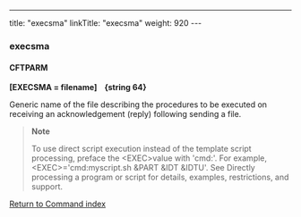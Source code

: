 ---
title: "execsma"
linkTitle: "execsma"
weight: 920
--- <span id="execsma"></span>

### execsma

<span id="execsma_CFTPARM"></span>

#### CFTPARM

****[EXECSMA = filename]
   {string
64}****

Generic name of the file describing the procedures to be executed on
receiving an acknowledgement (reply) following sending a file.

> **Note**
>
> To use direct script execution instead of the template script processing, preface the &lt;EXEC>value with 'cmd:'. For example, &lt;EXEC>='cmd:myscript.sh &PART &IDT &IDTU'. See Directly processing a program or script for details, examples, restrictions, and support.

[Return to Command index](../../)
